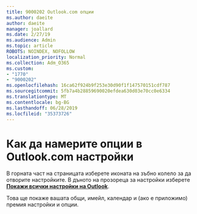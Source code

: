 ```yaml
---
title: 9000202 Outlook.com опции
ms.author: daeite
author: daeite
manager: joallard
ms.date: 2/27/19
ms.audience: Admin
ms.topic: article
ROBOTS: NOINDEX, NOFOLLOW
localization_priority: Normal
ms.collection: Adm_O365
ms.custom:
- "1770"
- "9000202"
ms.openlocfilehash: 16ca62f924b9f253e30d90f1f147570151cdf787
ms.sourcegitcommit: 5fb7a4b28859690020efdea630d03e70cc0e6334
ms.translationtype: MT
ms.contentlocale: bg-BG
ms.lasthandoff: 06/28/2019
ms.locfileid: "35373726"
---
```

# <a name="how-to-find-options-in-outlookcom-settings"></a>Как да намерите опции в Outlook.com настройки

В горната част на страницата изберете иконата на зъбно колело за да отворите настройките. В дъното на прозореца за настройки изберете [**Покажи всички настройки на Outlook**](https://outlook.live.com/mail/options/general/timeAndLanguage).

Това ще покаже вашата общи, имейл, календар и (ако е приложимо) премия настройки и опции.